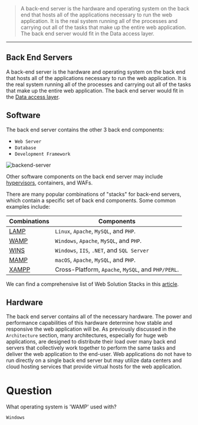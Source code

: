 > A back-end server is the hardware and operating system on the back end that hosts all of the applications necessary to run the web application. It is the real system running all of the processes and carrying out all of the tasks that make up the entire web application. The back end server would fit in the Data access layer.

---
## Back End Servers

A back-end server is the hardware and operating system on the back end that hosts all of the applications necessary to run the web application. It is the real system running all of the processes and carrying out all of the tasks that make up the entire web application. The back end server would fit in the [Data access layer](https://en.wikipedia.org/wiki/Data_access_layer).

## Software

The back end server contains the other 3 back end components:

-   `Web Server`
-   `Database`
-   `Development Framework`

![backend-server](HTB%20Enterprise/backend-server.jpg)

Other software components on the back end server may include [hypervisors](https://en.wikipedia.org/wiki/Hypervisor), containers, and WAFs.

There are many popular combinations of "stacks" for back-end servers, which contain a specific set of back end components. Some common examples include:

| Combinations | Components |
| --- | --- |
| [LAMP](https://en.wikipedia.org/wiki/LAMP_(software_bundle)) | `Linux`, `Apache`, `MySQL`, and `PHP`. |
| [WAMP](https://en.wikipedia.org/wiki/LAMP_(software_bundle)#WAMP) | `Windows`, `Apache`, `MySQL`, and `PHP`. |
| [WINS](https://en.wikipedia.org/wiki/Solution_stack) | `Windows`, `IIS`, `.NET`, and `SQL Server` |
| [MAMP](https://en.wikipedia.org/wiki/MAMP) | `macOS`, `Apache`, `MySQL`, and `PHP`. |
| [XAMPP](https://en.wikipedia.org/wiki/XAMPP) | Cross-Platform, `Apache`, `MySQL`, and `PHP/PERL`. |

We can find a comprehensive list of Web Solution Stacks in this [article](https://en.wikipedia.org/wiki/Solution_stack).

## Hardware

The back end server contains all of the necessary hardware. The power and performance capabilities of this hardware determine how stable and responsive the web application will be. As previously discussed in the `Architecture` section, many architectures, especially for huge web applications, are designed to distribute their load over many back end servers that collectively work together to perform the same tasks and deliver the web application to the end-user. Web applications do not have to run directly on a single back end server but may utilize data centers and cloud hosting services that provide virtual hosts for the web application.

# Question
What operating system is 'WAMP' used with?
```
Windows
```